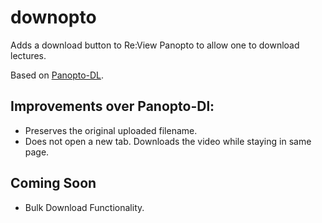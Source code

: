 # downopto

Adds a download button to Re:View Panopto to allow one to download lectures. 

Based on [Panopto-DL](https://greasyfork.org/en/scripts/416679-panopto-dl). 

## Improvements over Panopto-Dl:
- Preserves the original uploaded filename.
- Does not open a new tab. Downloads the video while staying in same page.

## Coming Soon
- Bulk Download Functionality.
